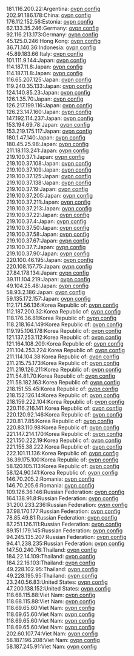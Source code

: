 181.116.200.22:Argentina: [ovpn config](vpn/181_116_200_22.ovpn)  
202.91.186.178:China: [ovpn config](vpn/202_91_186_178.ovpn)  
176.112.152.56:Estonia: [ovpn config](vpn/176_112_152_56.ovpn)  
62.133.35.246:Germany: [ovpn config](vpn/62_133_35_246.ovpn)  
92.116.213.173:Germany: [ovpn config](vpn/92_116_213_173.ovpn)  
45.125.0.246:Hong Kong: [ovpn config](vpn/45_125_0_246.ovpn)  
36.71.140.36:Indonesia: [ovpn config](vpn/36_71_140_36.ovpn)  
45.89.183.66:Italy: [ovpn config](vpn/45_89_183_66.ovpn)  
101.111.9.144:Japan: [ovpn config](vpn/101_111_9_144.ovpn)  
114.187.11.8:Japan: [ovpn config](vpn/114_187_11_8.ovpn)  
114.187.11.8:Japan: [ovpn config](vpn/114_187_11_8.ovpn)  
116.65.207.125:Japan: [ovpn config](vpn/116_65_207_125.ovpn)  
119.240.35.133:Japan: [ovpn config](vpn/119_240_35_133.ovpn)  
124.140.85.23:Japan: [ovpn config](vpn/124_140_85_23.ovpn)  
126.1.35.70:Japan: [ovpn config](vpn/126_1_35_70.ovpn)  
126.217.199.116:Japan: [ovpn config](vpn/126_217_199_116.ovpn)  
126.23.147.160:Japan: [ovpn config](vpn/126_23_147_160.ovpn)  
147.192.114.237:Japan: [ovpn config](vpn/147_192_114_237.ovpn)  
153.194.69.78:Japan: [ovpn config](vpn/153_194_69_78.ovpn)  
153.219.175.117:Japan: [ovpn config](vpn/153_219_175_117.ovpn)  
180.1.47.140:Japan: [ovpn config](vpn/180_1_47_140.ovpn)  
180.45.25.98:Japan: [ovpn config](vpn/180_45_25_98.ovpn)  
211.18.113.241:Japan: [ovpn config](vpn/211_18_113_241.ovpn)  
219.100.37.1:Japan: [ovpn config](vpn/219_100_37_1.ovpn)  
219.100.37.108:Japan: [ovpn config](vpn/219_100_37_108.ovpn)  
219.100.37.109:Japan: [ovpn config](vpn/219_100_37_109.ovpn)  
219.100.37.125:Japan: [ovpn config](vpn/219_100_37_125.ovpn)  
219.100.37.138:Japan: [ovpn config](vpn/219_100_37_138.ovpn)  
219.100.37.19:Japan: [ovpn config](vpn/219_100_37_19.ovpn)  
219.100.37.205:Japan: [ovpn config](vpn/219_100_37_205.ovpn)  
219.100.37.211:Japan: [ovpn config](vpn/219_100_37_211.ovpn)  
219.100.37.213:Japan: [ovpn config](vpn/219_100_37_213.ovpn)  
219.100.37.22:Japan: [ovpn config](vpn/219_100_37_22.ovpn)  
219.100.37.4:Japan: [ovpn config](vpn/219_100_37_4.ovpn)  
219.100.37.50:Japan: [ovpn config](vpn/219_100_37_50.ovpn)  
219.100.37.58:Japan: [ovpn config](vpn/219_100_37_58.ovpn)  
219.100.37.67:Japan: [ovpn config](vpn/219_100_37_67.ovpn)  
219.100.37.7:Japan: [ovpn config](vpn/219_100_37_7.ovpn)  
219.100.37.90:Japan: [ovpn config](vpn/219_100_37_90.ovpn)  
220.100.46.195:Japan: [ovpn config](vpn/220_100_46_195.ovpn)  
220.108.157.75:Japan: [ovpn config](vpn/220_108_157_75.ovpn)  
27.84.178.134:Japan: [ovpn config](vpn/27_84_178_134.ovpn)  
39.111.104.219:Japan: [ovpn config](vpn/39_111_104_219.ovpn)  
49.104.25.48:Japan: [ovpn config](vpn/49_104_25_48.ovpn)  
58.93.2.186:Japan: [ovpn config](vpn/58_93_2_186.ovpn)  
59.135.172.157:Japan: [ovpn config](vpn/59_135_172_157.ovpn)  
112.171.56.136:Korea Republic of: [ovpn config](vpn/112_171_56_136.ovpn)  
112.187.200.32:Korea Republic of: [ovpn config](vpn/112_187_200_32.ovpn)  
118.176.36.81:Korea Republic of: [ovpn config](vpn/118_176_36_81.ovpn)  
118.218.164.149:Korea Republic of: [ovpn config](vpn/118_218_164_149.ovpn)  
119.195.106.178:Korea Republic of: [ovpn config](vpn/119_195_106_178.ovpn)  
121.137.253.112:Korea Republic of: [ovpn config](vpn/121_137_253_112.ovpn)  
121.164.108.209:Korea Republic of: [ovpn config](vpn/121_164_108_209.ovpn)  
211.104.253.224:Korea Republic of: [ovpn config](vpn/211_104_253_224.ovpn)  
211.114.104.38:Korea Republic of: [ovpn config](vpn/211_114_104_38.ovpn)  
211.215.75.173:Korea Republic of: [ovpn config](vpn/211_215_75_173.ovpn)  
211.219.126.211:Korea Republic of: [ovpn config](vpn/211_219_126_211.ovpn)  
211.54.81.70:Korea Republic of: [ovpn config](vpn/211_54_81_70.ovpn)  
211.58.182.163:Korea Republic of: [ovpn config](vpn/211_58_182_163.ovpn)  
218.151.55.45:Korea Republic of: [ovpn config](vpn/218_151_55_45.ovpn)  
218.152.126.14:Korea Republic of: [ovpn config](vpn/218_152_126_14.ovpn)  
218.159.222.104:Korea Republic of: [ovpn config](vpn/218_159_222_104.ovpn)  
220.116.216.141:Korea Republic of: [ovpn config](vpn/220_116_216_141.ovpn)  
220.120.92.146:Korea Republic of: [ovpn config](vpn/220_120_92_146.ovpn)  
220.81.7.85:Korea Republic of: [ovpn config](vpn/220_81_7_85.ovpn)  
220.83.110.98:Korea Republic of: [ovpn config](vpn/220_83_110_98.ovpn)  
221.147.214.170:Korea Republic of: [ovpn config](vpn/221_147_214_170.ovpn)  
221.150.222.19:Korea Republic of: [ovpn config](vpn/221_150_222_19.ovpn)  
221.155.38.222:Korea Republic of: [ovpn config](vpn/221_155_38_222.ovpn)  
222.101.11.136:Korea Republic of: [ovpn config](vpn/222_101_11_136.ovpn)  
36.39.175.100:Korea Republic of: [ovpn config](vpn/36_39_175_100.ovpn)  
58.120.105.113:Korea Republic of: [ovpn config](vpn/58_120_105_113.ovpn)  
58.124.90.141:Korea Republic of: [ovpn config](vpn/58_124_90_141.ovpn)  
146.70.205.2:Romania: [ovpn config](vpn/146_70_205_2.ovpn)  
146.70.205.6:Romania: [ovpn config](vpn/146_70_205_6.ovpn)  
109.126.36.146:Russian Federation: [ovpn config](vpn/109_126_36_146.ovpn)  
164.138.91.8:Russian Federation: [ovpn config](vpn/164_138_91_8.ovpn)  
31.200.233.236:Russian Federation: [ovpn config](vpn/31_200_233_236.ovpn)  
37.98.170.177:Russian Federation: [ovpn config](vpn/37_98_170_177.ovpn)  
78.85.49.81:Russian Federation: [ovpn config](vpn/78_85_49_81.ovpn)  
87.251.126.111:Russian Federation: [ovpn config](vpn/87_251_126_111.ovpn)  
89.151.179.145:Russian Federation: [ovpn config](vpn/89_151_179_145.ovpn)  
94.245.135.207:Russian Federation: [ovpn config](vpn/94_245_135_207.ovpn)  
94.41.238.235:Russian Federation: [ovpn config](vpn/94_41_238_235.ovpn)  
147.50.240.76:Thailand: [ovpn config](vpn/147_50_240_76.ovpn)  
184.22.14.109:Thailand: [ovpn config](vpn/184_22_14_109.ovpn)  
184.22.16.103:Thailand: [ovpn config](vpn/184_22_16_103.ovpn)  
49.228.102.95:Thailand: [ovpn config](vpn/49_228_102_95.ovpn)  
49.228.195.95:Thailand: [ovpn config](vpn/49_228_195_95.ovpn)  
23.240.56.83:United States: [ovpn config](vpn/23_240_56_83.ovpn)  
47.200.138.152:United States: [ovpn config](vpn/47_200_138_152.ovpn)  
118.68.115.88:Viet Nam: [ovpn config](vpn/118_68_115_88.ovpn)  
118.68.115.88:Viet Nam: [ovpn config](vpn/118_68_115_88.ovpn)  
118.69.65.60:Viet Nam: [ovpn config](vpn/118_69_65_60.ovpn)  
118.69.65.60:Viet Nam: [ovpn config](vpn/118_69_65_60.ovpn)  
118.69.65.60:Viet Nam: [ovpn config](vpn/118_69_65_60.ovpn)  
118.69.65.60:Viet Nam: [ovpn config](vpn/118_69_65_60.ovpn)  
202.60.107.74:Viet Nam: [ovpn config](vpn/202_60_107_74.ovpn)  
58.187.196.208:Viet Nam: [ovpn config](vpn/58_187_196_208.ovpn)  
58.187.245.91:Viet Nam: [ovpn config](vpn/58_187_245_91.ovpn)  
